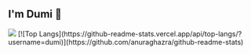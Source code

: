 ## I'm Dumi 👋

<!--
**dumitrita1/Dumitrita1** is a ✨ _special_ ✨ repository because its `README.md` (this file) appears on your GitHub profile.

Here are some ideas to get you started:

- 🔭 I’m currently working on ...
- 🌱 I’m currently learning ...
- 👯 I’m looking to collaborate on ...
- 🤔 I’m looking for help with ...
- 💬 Ask me about ...
- 📫 How to reach me: ...
- 😄 Pronouns: ...
- ⚡ Fun fact: ...
-->
<img src="https://github-readme-stats.vercel.app/api?username=Dumitrita1"/>
[![Top Langs](https://github-readme-stats.vercel.app/api/top-langs/?username=dumi)](https://github.com/anuraghazra/github-readme-stats)
